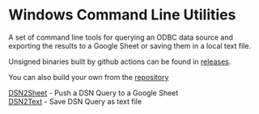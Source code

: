 # Windows Command Line Utilities
A set of command line tools for querying an ODBC data source and exporting the results to a Google Sheet or saving them in a local text file.  

Unsigned binaries built by github actions can be found in [releases](https://github.com/coop-blake/DSN2Sheet/releases/tag/v0.1.2).  

You can also build your own from the [repository](https://github.com/coop-blake/DSN2Sheet)

[DSN2Sheet](dsn2Sheet.html) - Push a DSN Query to a Google Sheet  
[DSN2Text](dsn2Text.html) - Save DSN Query as text file
